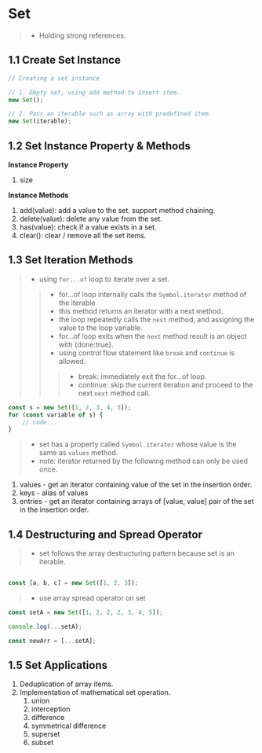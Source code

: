 # Set

> - Holding strong references.

## 1.1 Create Set Instance

```js
// Creating a set instance

// 1. Empty set, using add method to insert item.
new Set();

// 2. Pass an iterable such as array with predefined item.
new Set(iterable);
```

## 1.2 Set Instance Property & Methods

**Instance Property**

1. size

**Instance Methods**

1. add(value): add a value to the set. support method chaining.
2. delete(value): delete any value from the set.
3. has(value): check if a value exists in a set.
4. clear(): clear / remove all the set items.

## 1.3 Set Iteration Methods

> - using `for...of` loop to iterate over a set.
> > - for...of loop internally calls the `Symbol.iterator` method of the iterable
> > - this method returns an iterator with a next method.
> > - the loop repeatedly calls the `next` method, and assigning the value to the loop variable.
> > - for...of loop exits when the `next` method result is an object with {done:true}.
> > - using control flow statement like `break` and `continue` is allowed.
> > > - break: immediately exit the for...of loop.
> > > - continue: skip the current iteration and proceed to the next `next` method call.

```js
const s = new Set([1, 2, 3, 4, 5]);
for (const variable of s) {
    // code...
}
```
> - set has a property called `Symbol.iterator` whose value is the same as `values` method.
> - note: iterator returned by the following method can only be used once.

1. values - get an iterator containing value of the set in the insertion order.
2. keys - alias of values
3. entries - get an iterator containing arrays of [value, value] pair of the set in the insertion order.

## 1.4 Destructuring and Spread Operator

> - set follows the array destructuring pattern because set is an iterable.

```js

const [a, b, c] = new Set([1, 2, 3]);
```

> - use array spread operator on set

```js
const setA = new Set([1, 2, 2, 2, 3, 4, 5]);

console.log(...setA);

const newArr = [...setA];

```


## 1.5 Set Applications

1. Deduplication of array items.
2. Implementation of mathematical set operation.
   1. union
   2. interception
   3. difference
   4. symmetrical difference
   5. superset
   6. subset
